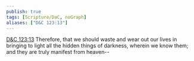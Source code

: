 ```yaml
---
publish: true
tags: [Scripture/DaC, noGraph]
aliases: ["D&C 123:13"]
---
```

[D&C 123:13](https://churchofjesuschrist.org/study/scriptures/dc-testament/dc/123?lang=eng&id=p13#p13) Therefore, that we should waste and wear out our lives in bringing to light all the hidden things of darkness, wherein we know them; and they are truly manifest from heaven--
